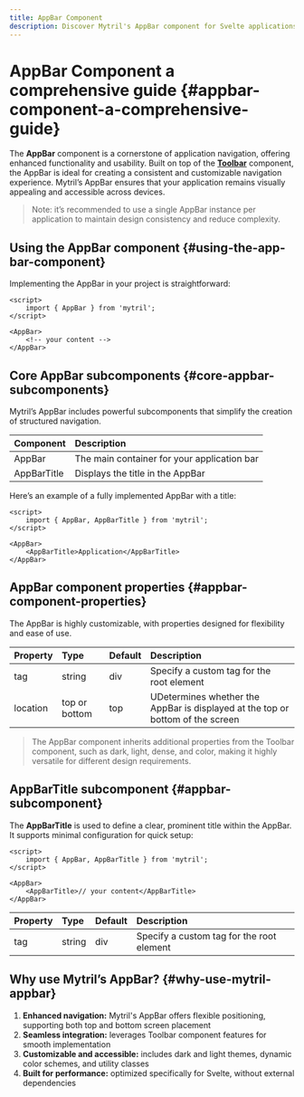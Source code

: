```yaml
---
title: AppBar Component
description: Discover Mytril's AppBar component for Svelte applications. Create intuitive navigation with a lightweight, customizable, and accessible interface.
---
```


# AppBar Component a comprehensive guide {#appbar-component-a-comprehensive-guide}

The **AppBar** component is a cornerstone of application navigation, offering enhanced functionality and usability. Built on top of the [**Toolbar**](/mytril/docs/components/toolbar) component, the AppBar is ideal for creating a consistent and customizable navigation experience. Mytril’s AppBar ensures that your application remains visually appealing and accessible across devices.

> Note: it’s recommended to use a single AppBar instance per application to maintain design consistency and reduce complexity.

## Using the AppBar component {#using-the-app-bar-component}

Implementing the AppBar in your project is straightforward:

```svelte
<script>
	import { AppBar } from 'mytril';
</script>

<AppBar>
	<!-- your content -->
</AppBar>
```

## Core AppBar subcomponents {#core-appbar-subcomponents}

Mytril’s AppBar includes powerful subcomponents that simplify the creation of structured navigation.

| Component   | Description                                 |
| :---------- | :------------------------------------------ |
| AppBar      | The main container for your application bar |
| AppBarTitle | Displays the title in the AppBar            |

Here’s an example of a fully implemented AppBar with a title:

```svelte
<script>
	import { AppBar, AppBarTitle } from 'mytril';
</script>

<AppBar>
	<AppBarTitle>Application</AppBarTitle>
</AppBar>
```

## AppBar component properties {#appbar-component-properties}

The AppBar is highly customizable, with properties designed for flexibility and ease of use.

| Property | Type          | Default | Description                                                                    |
| :------- | :------------ | :------ | :----------------------------------------------------------------------------- |
| tag      | string        | div     | Specify a custom tag for the root element                                      |
| location | top or bottom | top     | UDetermines whether the AppBar is displayed at the top or bottom of the screen |

> The AppBar component inherits additional properties from the Toolbar component, such as dark, light, dense, and color, making it highly versatile for different design requirements.

## AppBarTitle subcomponent {#appbar-subcomponent}

The **AppBarTitle** is used to define a clear, prominent title within the AppBar. It supports minimal configuration for quick setup:

```svelte
<script>
	import { AppBar, AppBarTitle } from 'mytril';
</script>

<AppBar>
	<AppBarTitle>// your content</AppBarTitle>
</AppBar>
```

| Property | Type   | Default | Description                               |
| :------- | :----- | :------ | :---------------------------------------- |
| tag      | string | div     | Specify a custom tag for the root element |

## Why use Mytril’s AppBar? {#why-use-mytril-appbar}

1. **Enhanced navigation:** Mytril's AppBar offers flexible positioning, supporting both top and bottom screen placement
2. **Seamless integration:** leverages Toolbar component features for smooth implementation
3. **Customizable and accessible:** includes dark and light themes, dynamic color schemes, and utility classes
4. **Built for performance:** optimized specifically for Svelte, without external dependencies
